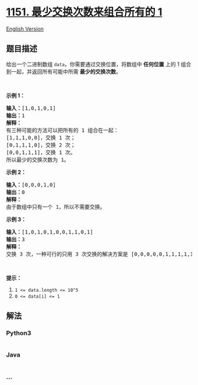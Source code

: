 # [1151. 最少交换次数来组合所有的 1](https://leetcode-cn.com/problems/minimum-swaps-to-group-all-1s-together)

[English Version](/solution/1100-1199/1151.Minimum%20Swaps%20to%20Group%20All%201's%20Together/README_EN.md)

## 题目描述

<!-- 这里写题目描述 -->
<p>给出一个二进制数组 <code>data</code>，你需要通过交换位置，将数组中 <strong>任何位置</strong> 上的 1 组合到一起，并返回所有可能中所需 <strong>最少的交换次数</strong>。</p>

<p> </p>

<p><strong>示例 1：</strong></p>

<pre><strong>输入：</strong>[1,0,1,0,1]
<strong>输出：</strong>1
<strong>解释： </strong>
有三种可能的方法可以把所有的 1 组合在一起：
[1,1,1,0,0]，交换 1 次；
[0,1,1,1,0]，交换 2 次；
[0,0,1,1,1]，交换 1 次。
所以最少的交换次数为 1。
</pre>

<p><strong>示例 2：</strong></p>

<pre><strong>输入：</strong>[0,0,0,1,0]
<strong>输出：</strong>0
<strong>解释： </strong>
由于数组中只有一个 1，所以不需要交换。
</pre>

<p><strong>示例 3：</strong></p>

<pre><strong>输入：</strong>[1,0,1,0,1,0,0,1,1,0,1]
<strong>输出：</strong>3
<strong>解释：</strong>
交换 3 次，一种可行的只用 3 次交换的解决方案是 [0,0,0,0,0,1,1,1,1,1,1]。
</pre>

<p> </p>

<p><strong>提示：</strong></p>

<ol>
	<li><code>1 <= data.length <= 10^5</code></li>
	<li><code>0 <= data[i] <= 1</code></li>
</ol>

## 解法

<!-- 这里可写通用的实现逻辑 -->

<!-- tabs:start -->

### **Python3**

<!-- 这里可写当前语言的特殊实现逻辑 -->

```python

```

### **Java**

<!-- 这里可写当前语言的特殊实现逻辑 -->

```java

```

### **...**

```

```

<!-- tabs:end -->
